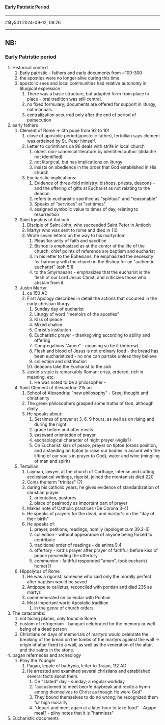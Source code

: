 #### Early Patristic Period
---
#lity501 
2024-09-12, 08:26

---
NB:
 -  
### Early Patristic period
1. Historical context
	1. Early patristic - fathers and early documents from ~100-300
	2. the apostles were no longer alive during this time
	3. apostolic sees and local communities had relative autonomy in liturgical expression
		1. There was a basic structure, but adapted form from place to place - oral tradition was still central.
		2. no fixed formulary; documents are offered for support in liturgy, not manuals.
		3. centralization occurred only after the end of period of persecution
2. early fathers
	1. Clement of Rome -> 4th pope from 92 to 101
		1. close of apostolic period(apostolic father), tertullian says clement was ordained by St. Peter himself.
		2. Letter to corinthians ca 96 deals with strife in local church
			1. oldest non-canonical literature by identified author (didache not identified)
			2. not liturgical, but has implications on liturgy
			3. insists on obedience in the order that God established in His church
		3. Eucharistic implications:
			1. Evidence of three-fold ministry: bishops, priests, deacons - and the offering of gifts at Eucharist as not relating to the deacon
			2. refers to eucharistic sacrifice as "spiritual" and "reasonable"
			3. Speaks of "services" at "set times"
			4. assigned symbolic value to times of day, relating to  resurrection
	2. Saint Ignatius of Antioch
		1. Disciple of Saint John, who succeeded Saint Peter in Antioch
		2. Martyr who was sent to rome and died in 110
		3. Wrote seven letters on the way to his martyrdom
			1. Pleas for unity of faith and sacrifice
			2. Bishop is emphasized as at the center of the life of the church; chief points of reference are baptism and eucharist
			3. In his letter to the Ephesians, he emphasized the necessity for harmony with the church in the Bishop for an "authentic eucharist" (eph 5.1)
			4. to the Smyrnaeans  - emphasizes that the eucharist is the flesh of our Lord Jesus Christ, and criticizes those who abstain from it
	3. Justin Martyr
		1. ca 150 AD
		2. First Apology describes in detail the actions that occurred in the early christian liturgy
			1. Sunday day of eucharist
			2. Liturgy of word "memoirs of the apostles"
			3. Kiss of peace
			4. Mixed chalice
			5. Christ's institution
			6. Eucharistic prayer - thanksgiving according to ability and offering
			7. Congregations "Amen" - meaning so be it (hebrew)
			8. Flesh and blood of Jesus is not ordinary food - the bread has been eucharistized - no one can partake unless they believe
			10. collection and distribution
			11. deacons take the Eucharist to the sick
		3. Justin's style is remarkably Roman: crisp, ordered, rich in meaning, etc.
			1. He was noted to be a philosopher - 
	4. Saint Clement of Alexandria: 215 ad
		1. School of Alexandria: "new philosophy" - Greej thought and christianity
		2. The greek philosophers grasped some truths of God, although dimly
		3. He speaks about:
			1. Set times of prayer at 3, 6, 9 hours, as well as on rising and during the night
			2. grace before and after meals
			3. eastward orientation of prayer
			4. eschaological character of night prayer (vigils?)
			5. On Eucharist: kiss of peace, prayer on tiptoe (orans position, and a standing on tiptoe to raise our bodies in accord with the lifting of our souls in prayer to God), water and wine (mingling of man and spirit)
	5. Tertullian
		1. Layman, lawyer, at the church of Carthage, intense and cutting ecclesiastical writings, rigorist, joined the montanists died 220
		2. Coins the term "trinitas" (?)
		3. during his catholic years, he gives evidence of standardization of christian prayer
			1. orientation, postures
			2. place of psalmody as important part of prayer
		4. Makes note of Catholic practices (De Corona 3-4)
		5. He speaks of prayers for the dead, and martyr's on the "day of their birth"
		6. He speaks of:
			1. prayer, petitions, readings, homily (apologeticum 39.2-6)
			2. collection - without appearance of anyone being forced to contribute
			3. traditional order of readings - de anima 9.4
			4. offertory - lord's prayer after prayer of faithful, before kiss of peace preceeding the offertory
			5. communion - faithful responded "amen", took eucharist home(?)
	6. Hippolytus of Rome
		1. He was a rigorist: someone who said only the morally perfect after baptism would be saved
		2. Antipope to calliztus, reconciled with pontian and died 235 as martyr.
		3. commemorated on calendar with Pontian
		4. Most important work: Apostolic tradition
			1. in the genre of church orders
3. The catacombs:
	1. not hiding places, only found in Rome
	2. custom of refrigerium - banquet celebrated for the memory or well-being of a dead person 
	3. Christians on days of memorials of martyrs would celebrate the breaking of the bread on the tombs of the martyrs against the wall -> origin of altar fixed to a wall, as well as the veneration of the altar, and the saints in the stone. 
4. pagan referneces and archeology
	1. Pliny the Younger
		1. Pagan, legate of bathynia, letter to Trajan, 112 AD
		2. He arrested and examined several christians and established several facts about them:
			1. On "stated" day - sunday; a regular workday
			2. "accustomed to meet beorfe daybreak and recite a hymn among themselves to Christ as though He were God"
			3. They bound themselves to do no wrong; he recognized them for high morality
			4. "depart and meet again at a later hour to take food" - Agape meal? - pliny notes that it is "harmless"
5. Eucharistic documents
